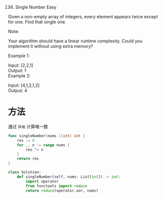 136. Single Number
Easy

Given a non-empty array of integers, every element appears twice except for one. Find that single one.

Note:  

Your algorithm should have a linear runtime complexity. Could you implement it without using extra memory?

Example 1:

Input: [2,2,1]  
Output: 1  
Example 2:  

Input: [4,1,2,1,2]  
Output: 4  


# 方法
通过 `异或` 计算唯一数

```go
func singleNumber(nums []int) int {
    res := 0
    for _, n := range nums {
        res ^= n
    }
    return res
}
```

```python
class Solution:
    def singleNumber(self, nums: List[int]) -> int:
        import operator
        from functools import reduce
        return reduce(operator.xor, nums)
```
